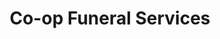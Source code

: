 ---
title: "Co-op Funeral Services"
url: /blackpool/co-op-funeral-services/
shop: funeral directors
---